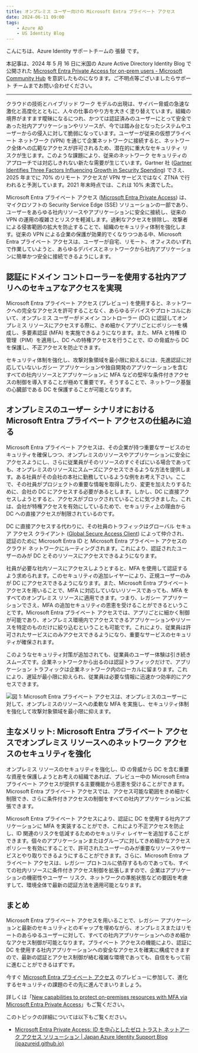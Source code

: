 ```yaml
---
title: オンプレミス ユーザー向けの Microsoft Entra プライベート アクセス
date: 2024-06-11 09:00
tags:
    - Azure AD
    - US Identity Blog
---
```


こんにちは、Azure Identity サポートチームの 張替 です。

本記事は、2024 年 5 月 16 日に米国の Azure Active Directory Identity Blog で公開された [Microsoft Entra Private Access for on-prem users - Microsoft Community Hub](https://techcommunity.microsoft.com/t5/microsoft-entra-blog/microsoft-entra-private-access-for-on-prem-users/ba-p/3905450) を意訳したものになります。ご不明点等ございましたらサポート チームまでお問い合わせください。

----

クラウドの技術とハイブリッド ワーク モデルの出現は、サイバー脅威の急速な激化と高度化とともに、人々の仕事のやり方を大きく塗り替えています。組織の境界がますます曖昧になるにつれ、かつては認証済みのユーザーにとって安全であった社内アプリケーションやリソースが、今では踏み台となったシステムやユーザーからの侵入に対して脆弱になっています。ユーザーが従来の仮想プライベート ネットワーク (VPN) を通じて企業ネットワークに接続すると、ネットワーク全体への広範なアクセスが許可されるため、潜在的に重大なセキュリティ リスクが生じます。このような課題により、従来のネットワーク セキュリティのアプローチでは対応しきれない新たな需要が生じています。Gartner 社 ([Gartner Identifies Three Factors Influencing Growth in Security Spending](https://www.gartner.com/en/newsroom/press-releases/2022-10-13-gartner-identifies-three-factors-influencing-growth-i)) でさえ、2025 年までに 70% のリモート アクセスが VPN サービスではなく ZTNA で行われると予測しています。2021 年末時点では、これは 10% 未満でした。

Microsoft Entra プライベート アクセス ([Microsoft Entra Private Access](https://www.microsoft.com/en-us/security/business/identity-access/microsoft-entra-private-access)) は、マイクロソフトの Security Service Edge (SSE) ソリューションの一部であり、ユーザーをあらゆる社内リソースやアプリケーションに安全に接続し、従来の VPN の運用の複雑さとリスクを軽減します。過剰なアクセスを排除し、攻撃者による侵害範囲の拡大を防止することで、組織のセキュリティ体制を強化します。従来の VPN による企業の保護が効果的でくなりつつある中、Microsoft Entra プライベート アクセスは、ユーザーが自宅、リモート、オフィスのいずれで作業していようと、あらゆるデバイスとネットワークから社内アプリケーションに簡単かつ安全に接続できるようにします。

## 認証にドメイン コントローラーを使用する社内アプリへのセキュアなアクセスを実現

Microsoft Entra プライベート アクセス (プレビュー) を使用すると、ネットワークへの完全なアクセスを許可することなく、あらゆるデバイスやプロトコルにおいて、オンプレミス ユーザーがドメイン コントローラー (DC) に認証してオンプレミス リソースにアクセスする際に、きめ細かくアプリごとにポリシーを構成し、多要素認証 (MFA) を実施できるようになります。また、MFA と特権 ID 管理（PIM）を適用し、DC への特権アクセスを行うことで、ID の脅威から DC を保護し、不正アクセスを防止できます。

セキュリティ体制を強化し、攻撃対象領域を最小限に抑えるには、先進認証に対応していないレガシー アプリケーションや独自開発のアプリケーションを含むすべての社内リソースとアプリケーションに MFA などの堅牢な条件付きアクセスの制御を導入することが極めて重要です。そうすることで、ネットワーク基盤の心臓部である DC を保護することが可能となります。

## オンプレミスのユーザー シナリオにおける Microsoft Entra プライベート アクセスの仕組みに迫る

Microsoft Entra プライベート アクセスは、その企業が持つ重要なサービスのセキュリティを確保しつつ、オンプレミスのリソースやアプリケーションに安全にアクセスようにし、さらに従業員がそのリソースのすぐそばにいる場合であっても、オンプレミスのリソースにスムーズにアクセスできるような方法を提供します。ある社員がその会社の本社に勤務しているような例をお考え下さい。ここで、その社員がプロジェクトの重要な情報を取得したり、変更を加えたりするために、会社の DC にアクセスする必要があるとします。しかし、DC に直接アクセスしようとすると、アクセスがブロックされていることに気づきました。これは、会社が特権アクセスを有効にしているためで、セキュリティ上の理由から DC への直接アクセスが制限されているのです。

DC に直接アクセスする代わりに、その社員のトラフィックはグローバル セキュア アクセス クライアント ([Global Secure Access Client](https://learn.microsoft.com/en-us/entra/global-secure-access/concept-clients)) によって仲介され、認証のために Microsoft Entra ID と Microsoft Entra プライベート アクセスのクラウド ネットワークにルーティングされます。これにより、認証されたユーザーのみが DC とそのリソースにアクセスできるようになります。
 
社員が必要な社内ソースにアクセスしようとすると、MFA を使用して認証するよう求められます。このセキュリティの追加レイヤーにより、正規ユーザーのみが DC にアクセスできるようになります。また、Microsoft Entra プライベート アクセスを用いることで、MFA に対応していないリソースであっても、MFA をすべてのオンプレミス リソースに適用できます。つまり、レガシー アプリケーションでさえ、MFA の追加セキュリティの恩恵を受けることができるということです。Microsoft Entra プライベート アクセスでは、アプリごとに細かく制御が可能であり、オンプレミス環境内でアクセスできるアプリケーションやリソースを特定のものだけに絞り込むということも可能です。これにより、従業員は許可されたサービスにのみアクセスできるようになり、重要なサービスのセキュリティが確保されます。
 
このようなセキュリティ対策が追加されても、従業員のユーザー体験は引き続きスムーズです。企業ネットワークから出るのは認証トラフィックだけで、アプリケーション トラフィックは企業ネットワーク内のローカルに留まります。これにより、遅延が最小限に抑えられ、従業員は必要な情報に迅速かつ効率的にアクセスできます。

![図 1: Microsoft Entra プライベート アクセスは、オンプレミスのユーザーに対して、オンプレミスのリソースへの柔軟な MFA を実施し、セキュリティ体制を強化して攻撃対象領域を最小限に抑えます。
](./microsoft-entra-private-access-for-on-prem-users/microsoft-entra-private-access-for-on-prem-users1.png)

## 主なメリット: Microsoft Entra プライベート アクセスでオンプレミス リソースへのネットワーク アクセスのセキュリティを強化

オンプレミス リソースのセキュリティを強化し、ID の脅威から DC を含む重要な資産を保護しようとお考えの組織であれば、プレビュー中の Microsoft Entra プライベート アクセスが提供する主要機能から恩恵を受けることができます。Microsoft Entra プライベート アクセスでは、アクセス可能な範囲をきめ細かく制限でき、さらに条件付きアクセスの制御をすべての社内アプリケーションに拡張できます。
 
Microsoft Entra プライベート アクセスにより、認証に DC を使用する社内アプリケーションに MFA を実装することができ、これにより不正アクセスを防止し、ID 関連のリスクを低減するためのセキュリティ レイヤーを追加することができます。個々のアプリケーションまたはグループに対してきめ細かなアクセス ポリシーを有効にすることで、許可されたユーザーのみが重要なリソースやサービスとやり取りできるようにすることができます。さらに、Microsoft Entra プライベート アクセスは、レガシー プロトコルに依存するものであっても、すべての社内リソースに条件付きアクセス制御を拡張しますので、企業はアプリケーションの機密性やユーザー リスク、ネットワークの準拠状態などの要因を考慮すして、環境全体で最新の認証方法を適用可能となります。

## まとめ

Microsoft Entra プライベート アクセスを用いることで、レガシー アプリケーションと最新のセキュリティとのギャップを埋めながら、オンプレミスまたはリモートのあらゆるユーザーに対して、すべての社内アプリケーションへのきめ細かなアクセス制御が可能となります。プライベート アクセスの機能により、認証に DC を使用する社内アプリケーションへの安全なアクセスを確実に構成できますので、最新の認証とアクセス制御が絡む複雑な環境であっても、自信をもって前に進むことができるはずです。
 
今すぐ [Microsoft Entra プライベート アクセス](https://www.microsoft.com/en-ca/security/business/identity-access/microsoft-entra-private-access) のプレビューに参加して、進化するセキュリティの課題のその先に進んでまいりましょう。
 
詳しくは「[New capabilities to protect on-premises resources with MFA via Microsoft Entra Private Access](https://www.youtube.com/watch?v=_p4bzmPl7MY)」もご覧ください。  
 
このトピックの詳細については以下もご覧ください。

- [Microsoft Entra Private Access: ID を中心としたゼロ トラスト ネットアーク アクセス ソリューション | Japan Azure Identity Support Blog (jpazureid.github.io)](https://jpazureid.github.io/blog/azure-active-directory/microsoft-entra-private-access-an-identity-centric-zero-trust-network-access-solution)
